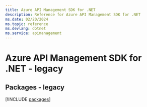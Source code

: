 ```yaml
---
title: Azure API Management SDK for .NET
description: Reference for Azure API Management SDK for .NET
ms.date: 02/20/2024
ms.topic: reference
ms.devlang: dotnet
ms.service: apimanagement
---
```

# Azure API Management SDK for .NET - legacy
## Packages - legacy
[!INCLUDE [packages](api-management-index.md)]